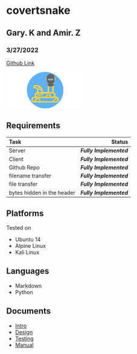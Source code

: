 # covertsnake
## Gary. K and Amir. Z
### 3/27/2022


[Github Link](https://github.com/d0ntblink/covertsnake)

![Logo](./../Extras/logo.png)

## Requirements

| Task | Status |
|:---------------|------------------------------------------------------:|
| Server | ***Fully Implemented*** |
| Client | ***Fully Implemented*** |
| Github Repo | ***Fully Implemented*** |
| filename transfer | ***Fully Implemented*** |
| file transfer | ***Fully Implemented*** |
| bytes hidden in the header | ***Fully Implemented*** |


## Platforms
Tested on
* Ubuntu 14
* Alpine Linux
* Kali Linux

## Languages
* Markdown
* Python

## Documents
* [Intro](https://github.com/d0ntblink/covertsnake/blob/master/Documents/intro.pdf)
* [Design](https://github.com/d0ntblink/covertsnake/blob/master/Documents/design.pdf)
* [Testing](https://github.com/d0ntblink/covertsnake/blob/master/Documents/testing.pdf)
* [Manual](https://github.com/d0ntblink/covertsnake/blob/master/Documents/usermanual.pdf)